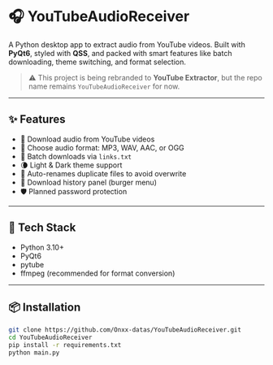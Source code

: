 # 🎧 YouTubeAudioReceiver

A Python desktop app to extract audio from YouTube videos. Built with **PyQt6**, styled with **QSS**, and packed with smart features like batch downloading, theme switching, and format selection.

> ⚠️ This project is being rebranded to **YouTube Extractor**, but the repo name remains `YouTubeAudioReceiver` for now.

---

## ✨ Features

- 🎵 Download audio from YouTube videos
- 📁 Choose audio format: MP3, WAV, AAC, or OGG
- 📂 Batch downloads via `links.txt`
- 🌘 Light & Dark theme support
- 🔁 Auto-renames duplicate files to avoid overwrite
- 📜 Download history panel (burger menu)
- 🛡️ Planned password protection

---

## 🧰 Tech Stack

- Python 3.10+
- PyQt6
- pytube
- ffmpeg (recommended for format conversion)

---

## 📦 Installation

```bash
git clone https://github.com/Onxx-datas/YouTubeAudioReceiver.git
cd YouTubeAudioReceiver
pip install -r requirements.txt
python main.py
